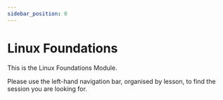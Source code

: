 ```yaml
---
sidebar_position: 0
---
```


# Linux Foundations

This is the Linux Foundations Module.

Please use the left-hand navigation bar, organised by lesson, to find the session you are looking for.